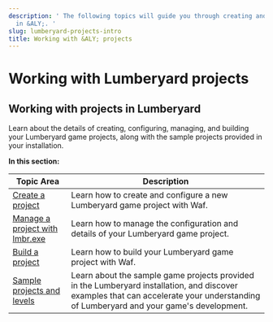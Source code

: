 ```yaml
---
description: ' The following topics will guide you through creating and managing projects
  in &ALY;. '
slug: lumberyard-projects-intro
title: Working with &ALY; projects
---
```

# Working with Lumberyard projects<a name="lumberyard-projects-intro"></a>

## Working with projects in Lumberyard<a name="ly-projects-intro"></a>

Learn about the details of creating, configuring, managing, and building your Lumberyard game projects, along with the sample projects provided in your installation\.


**In this section:**  

| Topic Area | Description | 
| --- | --- | 
| [Create a project](configurator-intro.md) | Learn how to create and configure a new Lumberyard game project with Waf\. | 
| [Manage a project with lmbr\.exe](lmbr-exe.md) | Learn how to manage the configuration and details of your Lumberyard game project\. | 
| [Build a project](game-build-intro.md) | Learn how to build your Lumberyard game project with Waf\. | 
| [Sample projects and levels](sample-projects-levels-intro.md) | Learn about the sample game projects provided in the Lumberyard installation, and discover examples that can accelerate your understanding of Lumberyard and your game's development\. | 